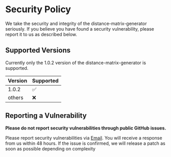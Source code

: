 # Security Policy
We take the security and integrity of the distance-matrix-generator seriously.
If you believe you have found a security vulnerability, please report it to us as described below.

## Supported Versions

Currently only the 1.0.2 version of the distance-matrix-generator is supported.

| Version | Supported          |
|---------| ------------------ |
| 1.0.2   | :white_check_mark: |
| others  | :x:                |

## Reporting a Vulnerability

**Please do not report security vulnerabilities through public GitHub issues.**

Please report security vulnerabilities via [Email](mailto:github.senate902@passfwd.com).
You will receive a response from us within 48 hours.
If the issue is confirmed, we will release a patch as soon as possible depending on complexity
